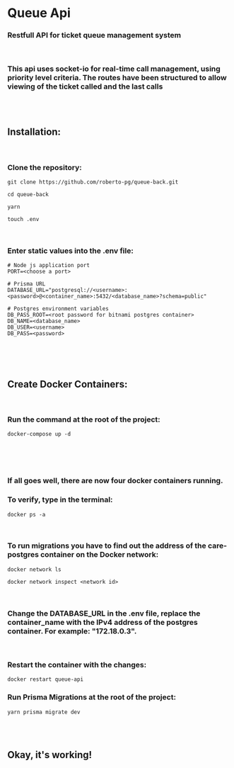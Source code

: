# Queue Api

### Restfull API for ticket queue management system

<br/>

### This api uses socket-io for real-time call management, using priority level criteria. The routes have been structured to allow viewing of the ticket called and the last calls

<br/>
<br/>

## Installation:

<br/>

<h3>Clone the repository: </h3>

```
git clone https://github.com/roberto-pg/queue-back.git
```

```
cd queue-back
```

```
yarn
```

```
touch .env
```

</br>

<h3>Enter static values into the .env file:</h3>

```
# Node js application port
PORT=<choose a port>

# Prisma URL
DATABASE_URL="postgresql://<username>:<password>@<container_name>:5432/<database_name>?schema=public"

# Postgres environment variables
DB_PASS_ROOT=<root password for bitnami postgres container>
DB_NAME=<database_name>
DB_USER=<username>
DB_PASS=<password>
```

<br/>
<br/>
<br/>

## Create Docker Containers:

<br/>
<h3>Run the command at the root of the project:</h3>

```
docker-compose up -d
```

<br/>
<br/>

<br/>
<h3>If all goes well, there are now four docker containers running.</h3>
<h3>To verify, type in the terminal: </h3>

```
docker ps -a
```

<br/>
<h3>To run migrations you have to find out the address of the care-postgres container on the Docker network:</h3>

```
docker network ls
```

```
docker network inspect <network id>
```

<br/>
<h3>Change the DATABASE_URL in the .env file, replace the container_name with the IPv4 address of the postgres container. For example: "172.18.0.3".</h3>

<br/>
<h3>Restart the container with the changes:</h3>

```
docker restart queue-api
```

<h3>Run Prisma Migrations at the root of the project:</h3>

```
yarn prisma migrate dev
```

<br/>
<br/>

## Okay, it's working!
